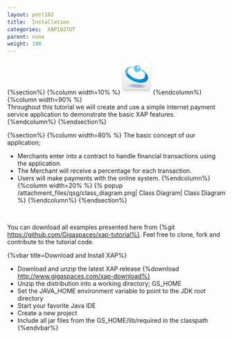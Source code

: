```yaml
---
layout: post102
title:  Installation
categories:  XAP102TUT
parent: none
weight: 100
---
```




{%section%}
{%column width=10% %}
![data-access.jpg](/attachment_files/subject/data-access.png)
{%endcolumn%}
{%column width=90% %}
<br>
Throughout this tutorial we will create and use a simple internet payment service application to demonstrate the basic XAP features.
{%endcolumn%}
{%endsection%}


{%section%}
{%column width=80% %}
The basic concept of our application;

- Merchants enter into a contract to handle financial transactions using the application.
- The Merchant will receive a percentage for each transaction.
- Users will make payments with the online system.
{%endcolumn%}
{%column width=20% %}
{% popup /attachment_files/qsg/class_diagram.png| Class Diagram| Class Diagram %}
{%endcolumn%}
{%endsection%}


<br>

You can download all examples presented here from {%git https://github.com/Gigaspaces/xap-tutorial%}. Feel free to clone, fork and contribute to the tutorial code.

{%vbar title=Download and Install XAP%}
- Download and unzip the latest XAP release {%download http://www.gigaspaces.com/xap-download%}
- Unzip the distribution into a working directory; GS_HOME
- Set the JAVA_HOME environment variable to point to the JDK root directory
- Start your favorite Java IDE
- Create a new project
- Include all jar files from the GS_HOME/lib/required in the classpath
{%endvbar%}